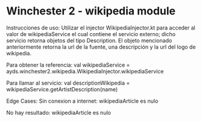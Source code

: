 # Winchester 2 - wikipedia module

Instrucciones de uso:
  Utilizar el injector WikipediaInjector.kt para acceder al valor de wikipediaService el cual contiene el servicio externo; dicho servicio retorna objetos del tipo Description. El objeto mencionado anteriormente retorna la url de la fuente, una descripción y la url del logo de wikipedia.

 Para obtener la referencia:
  val wikipediaService = ayds.winchester2.wikipedia.WikipediaInjector.wikipediaService
  
 Para llamar al servicio:
  val descriptionWikipedia = wikipediaService.getArtistDescription(name)
  
  Edge Cases:
  Sin conexion a internet: wikipediaArticle es nulo 
  
  No hay resultado: wikipediaArticle es nulo 
